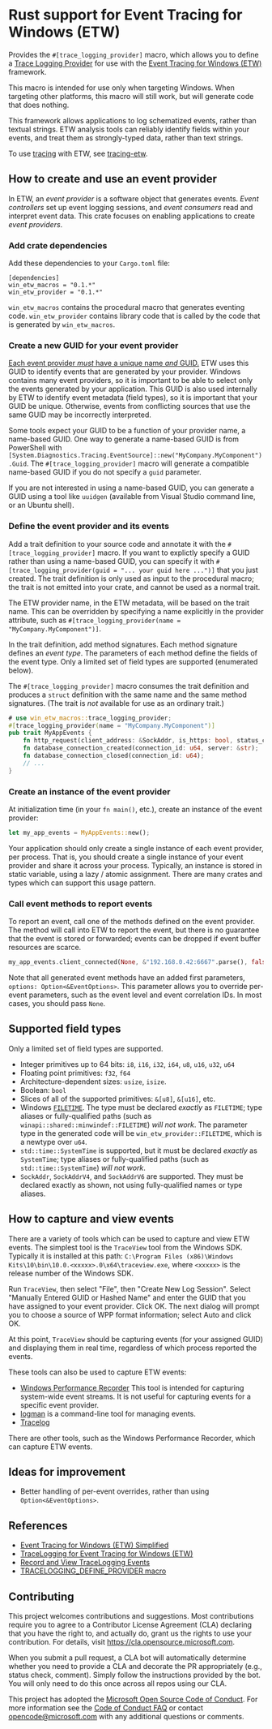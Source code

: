 # Rust support for Event Tracing for Windows (ETW)

Provides the `#[trace_logging_provider]` macro, which allows you to define a
[Trace Logging Provider](https://docs.microsoft.com/en-us/windows/win32/etw/about-event-tracing#providers)
for use with the [Event Tracing for Windows (ETW)](https://docs.microsoft.com/en-us/windows/win32/etw/event-tracing-portal)
framework.

This macro is intended for use only when targeting Windows. When targeting other platforms,
this macro will still work, but will generate code that does nothing.

This framework allows applications to log schematized events, rather than textual strings.
ETW analysis tools can reliably identify fields within your events, and treat them as
strongly-typed data, rather than text strings.

To use [tracing](https://tracing.rs) with ETW, see [tracing-etw](https://github.com/microsoft/tracing-etw).

## How to create and use an event provider

In ETW, an _event provider_ is a software object that generates events. _Event controllers_
set up event logging sessions, and _event consumers_ read and interpret event data. This crate
focuses on enabling applications to create _event providers_.

### Add crate dependencies

Add these dependencies to your `Cargo.toml` file:

```text
[dependencies]
win_etw_macros = "0.1.*"
win_etw_provider = "0.1.*"
```

`win_etw_macros` contains the procedural macro that generates eventing code.
`win_etw_provider` contains library code that is called by the code that is generated by
`win_etw_macros`.

### Create a new GUID for your event provider

[Each event provider _must_ have a unique name _and_ GUID.](https://learn.microsoft.com/en-us/windows/win32/api/traceloggingprovider/nf-traceloggingprovider-tracelogging_define_provider#provider-name-and-id)
ETW uses this GUID to identify events that are generated by your provider. Windows contains many
event providers, so it is important to be able to select only the events generated by your
application. This GUID is also used internally by ETW to identify event metadata (field types), so
it is important that your GUID be unique. Otherwise, events from conflicting sources that use the
same GUID may be incorrectly interpreted.

Some tools expect your GUID to be a function of your provider name, a name-based GUID. One way to
generate a name-based GUID is from PowerShell with
`[System.Diagnostics.Tracing.EventSource]::new("MyCompany.MyComponent").Guid`.
The `#[trace_logging_provider]` macro will generate a compatible name-based GUID if you do not
specify a `guid` parameter.

If you are not interested in using a name-based GUID, you can generate a GUID using a tool like
`uuidgen` (available from Visual Studio command line, or an Ubuntu shell).

### Define the event provider and its events

Add a trait definition to your source code and annotate it with the `#[trace_logging_provider]`
macro. If you want to explictly specify a GUID rather than using a name-based GUID, you can
specify it with `#[trace_logging_provider(guid = "... your guid here ...")]` that you just
created. The trait definition is only used as input to the procedural macro; the trait is not
emitted into your crate, and cannot be used as a normal trait.

The ETW provider name, in the ETW metadata, will be
based on the trait name. This can be overridden by specifying a name explicitly in the provider
attribute, such as `#[trace_logging_provider(name = "MyCompany.MyComponent")]`.

In the trait definition, add method signatures. Each method signature defines an _event type_.
The parameters of each method define the fields of the event type. Only a limited set of field
types are supported (enumerated below).

The `#[trace_logging_provider]` macro consumes the trait definition and produces a `struct`
definition with the same name and the same method signatures. (The trait is _not_ available for
use as an ordinary trait.)

```rust
# use win_etw_macros::trace_logging_provider;
#[trace_logging_provider(name = "MyCompany.MyComponent")]
pub trait MyAppEvents {
    fn http_request(client_address: &SockAddr, is_https: bool, status_code: u32, status: &str);
    fn database_connection_created(connection_id: u64, server: &str);
    fn database_connection_closed(connection_id: u64);
    // ...
}
```

### Create an instance of the event provider

At initialization time (in your `fn main()`, etc.), create an instance of the event provider:

```rust
let my_app_events = MyAppEvents::new();
```

Your application should only create a single instance of each event provider, per process.
That is, you should create a single instance of your event provider and share it across your
process. Typically, an instance is stored in static variable, using a lazy / atomic assignment.
There are many crates and types which can support this usage pattern.

### Call event methods to report events

To report an event, call one of the methods defined on the event provider. The method will
call into ETW to report the event, but there is no guarantee that the event is stored or
forwarded; events can be dropped if event buffer resources are scarce.

```rust
my_app_events.client_connected(None, &"192.168.0.42:6667".parse(), false, 100, "OK");
```

Note that all generated event methods have an added first parameters,
`options: Option<&EventOptions>`. This parameter allows you to override per-event parameters,
such as the event level and event correlation IDs. In most cases, you should pass `None`.

## Supported field types

Only a limited set of field types are supported.

* Integer primitives up to 64 bits: `i8`, `i16`, `i32`, `i64`, `u8`, `u16`, `u32`, `u64`
* Floating point primitives: `f32`, `f64`
* Architecture-dependent sizes: `usize`, `isize`.
* Boolean: `bool`
* Slices of all of the supported primitives: `&[u8]`, `&[u16]`, etc.
* Windows [`FILETIME`](https://docs.microsoft.com/en-us/windows/win32/api/minwinbase/ns-minwinbase-filetime).
  The type must be declared _exactly_ as `FILETIME`; type aliases or fully-qualified paths
  (such as `winapi::shared::minwindef::FILETIME`) _will not work_. The parameter type in the
  generated code will be `win_etw_provider::FILETIME`, which is a newtype over `u64`.
* `std::time::SystemTime` is supported, but it must be declared _exactly_ as `SystemTime`;
  type aliases or fully-qualified paths (such as `std::time::SystemTime`) _will not work_.
* `SockAddr`, `SockAddrV4`, and `SockAddrV6` are supported. They must be declared exactly as
  shown, not using fully-qualified names or type aliases.

## How to capture and view events

There are a variety of tools which can be used to capture and view ETW events.
The simplest tool is the `TraceView` tool from the Windows SDK. Typically it is installed
at this path: `C:\Program Files (x86)\Windows Kits\10\bin\10.0.<xxxxx>.0\x64\traceview.exe`,
where `<xxxxx>` is the release number of the Windows SDK.

Run `TraceView`, then select "File", then "Create New Log Session". Select "Manually Entered
GUID or Hashed Name" and enter the GUID that you have assigned to your event provider. Click OK.
The next dialog will prompt you to choose a source of WPP format information; select Auto
and click OK.

At this point, `TraceView` should be capturing events (for your assigned GUID) and displaying
them in real time, regardless of which process reported the events.

These tools can also be used to capture ETW events:

* [Windows Performance Recorder](https://docs.microsoft.com/en-us/windows-hardware/test/wpt/windows-performance-recorder)
  This tool is intended for capturing system-wide event streams. It is not useful for capturing
  events for a specific event provider.
* [logman](https://docs.microsoft.com/en-us/windows-server/administration/windows-commands/logman)
  is a command-line tool for managing events.
* [Tracelog](https://docs.microsoft.com/en-us/windows-hardware/drivers/devtest/tracelog)

There are other tools, such as the Windows Performance Recorder, which can capture ETW events.

## Ideas for improvement

* Better handling of per-event overrides, rather than using `Option<&EventOptions>`.

## References

* [Event Tracing for Windows (ETW) Simplified](https://support.microsoft.com/en-us/help/2593157/event-tracing-for-windows-etw-simplified)
* [TraceLogging for Event Tracing for Windows (ETW)](https://docs.microsoft.com/en-us/windows/win32/tracelogging/trace-logging-portal)
* [Record and View TraceLogging Events](https://docs.microsoft.com/en-us/windows/win32/tracelogging/tracelogging-record-and-display-tracelogging-events)
* [TRACELOGGING_DEFINE_PROVIDER macro](https://learn.microsoft.com/en-us/windows/win32/api/traceloggingprovider/nf-traceloggingprovider-tracelogging_define_provider)

## Contributing

This project welcomes contributions and suggestions.  Most contributions require you to agree to a
Contributor License Agreement (CLA) declaring that you have the right to, and actually do, grant us
the rights to use your contribution. For details, visit <https://cla.opensource.microsoft.com>.

When you submit a pull request, a CLA bot will automatically determine whether you need to provide
a CLA and decorate the PR appropriately (e.g., status check, comment). Simply follow the instructions
provided by the bot. You will only need to do this once across all repos using our CLA.

This project has adopted the [Microsoft Open Source Code of Conduct](https://opensource.microsoft.com/codeofconduct/).
For more information see the [Code of Conduct FAQ](https://opensource.microsoft.com/codeofconduct/faq/) or
contact [opencode@microsoft.com](mailto:opencode@microsoft.com) with any additional questions or comments.
